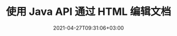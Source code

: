 ---
############################# Static ############################
layout: "product"
date: 2021-04-27T09:31:06+03:00
draft: false

product: "Editor"
product_tag: "editor"
platform: "Java"
platform_tag: "java"

############################# Head ############################
head_title: "Java 文档编辑器 API |使用 HTML 编辑 Word Web XML 文本文件"
head_description: "Java 的文档编辑器 API。加载 Microsoft Word、XML、web & amp;文本文件转换成 HTML 并在处理后转换回原始格式。"

############################# Header ############################
title: "使用 Java API 通过 HTML 编辑文档"
description: "将 Java 应用程序与 HTML 编辑器集成以操作文档并转换回原始格式."
button:
    enable: true

############################# SubMenu ############################
submenu:
    enable: true
    
    left:
        img_alt: "GroupDocs.Editor for Java"
        image: "/border/groupdocs-editor-java.svg"
        product: "GroupDocs.Editor"
        platform: "Java"

    middle:
        button:
            # button loop
            - link: "#overview"
              text: "概述"

            # button loop
            - link: "#features"
              text: "特征"

            # button loop
            - link: "#support"
              text: "Support"

            # button loop
            - link: "https://products.groupdocs.app/editor"
              text: "Live Demo"

            # button loop
            - link: "https://purchase.groupdocs.com/pricing/editor/java"
              text: "价钱"

    right:
        link_download: "https://downloads.groupdocs.com/editor"
        link_learn: "https://docs.groupdocs.com/editor/java/"
        link_buy: "https://purchase.groupdocs.com"

############################# 概述 ############################
overview:
    enable: true
    content: |
      GroupDocs.Editor for Java API 支持 HTML 格式的文档编辑。 API 支持多种文档格式，可以与任何外部、开源或付费的 HTML 编辑器集成。 Editor API 将处理加载文档，将其转换为 HTML，将 HTML 提供给外部 UI，然后在处理后将 HTML 保存为原始文档。它还可用于生成不同的 Microsoft Word、Excel 电子表格、PowerPoint 文件、OpenDocument 格式、XML 和 TXT 文档。
    tabs:
      enable: true     
      
      ## TAB ONE ##
      tab_one:
        description: |
          以下是 Java 版 GroupDocs.Editor 的概述：

        left:
          enable: true
          icon: "fab fa-html5"
          title: "使用 HTML 进行操作"
          content: |
            * 加载支持的文档
            * 使用 HTML 编辑内容
            * 编辑相关样式
            * 转换为原始格式
      
      ## TAB TWO ##
      tab_two:
        description: |
          GroupDocs.Editor for Java 支持以下 [文件格式](https://docs.groupdocs.com/editor/java/supported-document-formats/) - (PDF 文件格式支持将在未来版本中实现。)

        left:
          enable: true
          table:
            # table loop
            - title: "微软办公软件"
              content: |
                * **Microsoft Word**: DOC, DOCX, DOCM, DOT, DOTM, DOTX, FlatOPC, WordML, RTF
                * **Microsoft Excel**: XLS, XLSX, XLSM, XLT, XLTX, XLTM, XLSB, XLAM, CSV, TSV, SXC, SpreadsheetML, DIF, DSV
                * **Microsoft PowerPoint**: PPT, PPTX, PPTM, PPS, PPSX, PPSM, POT, POTX, POTM

        right:
          enable: true
          table:
            # table loop
            - title: "图像、图形和图表"
              content: |
                * **OpenDocument 格式**：ODT、OTT、ODS、FODS、ODP、OTP
                * **文字**：TXT
                * **网络**：HTML、MHTML
                * **其他**：MOBI、XML

      ## TAB THREE ##
      tab_three:
        description: |
          GroupDocs.Editor for Java 支持以下框架、框架和管理器:
        
        left:
          enable: true
          table:
            # table loop
            - icon: "fab fa-windows"
              title: "操作系统"
              content: |
                * Microsoft Windows Desktop
                * Microsoft Windows Server
                * Linux
                * MacOS

            # table loop
            - icon: "fas fa-code"
              title: "支持的框架"
              content: |
                * Java 7 (1.7) 及更高版本

        right:
          enable: true
          table:
            # table loop
            - icon: "fas fa-cogs"
              title: "开发环境"
              content: |
                * NetBeans
                * IntelliJ IDEA
                * Eclipse
            # table loop
            - icon: "fas fa-tools"
              title: "构建自动化工具"
              content: |
                * Maven

############################# 特征 ############################
features:
    enable: true
    title: "用于 Java 功能的 GroupDocs.Editor"

    feature:
      # feature loop
      - icon: "fas fa-copy"
        content: "简单的 HTML 编辑器集成"

      # feature loop
      - icon: "fas fa-eye"
        content: "文档转换为 HTML DOM"

      # feature loop
      - icon: "fas fa-bolt"
        content: "通过 Stream 提取 HTML 内容"
      
      # feature loop
      - icon: "fas fa-file-powerpoint"
        content: "加载、编辑和保存 Word、Excel 和 PowerPoint 文件格式"

      # feature loop
      - icon: "fas fa-code"
        content: "获取 HTML 和嵌入式元素"

      # feature loop
      - icon: "fas fa-cloud"
        content: "导入、查看和编辑 XML 文档"

      # feature loop
      - icon: "fas fa-remove-format"
        content: "绕过 HTML 内容并保存嵌入式资源"

      # feature loop
      - icon: "fas fa-comment-slash"
        content: "以分页模式查看、编辑和保存文字处理文档"

      # feature loop
      - icon: "fas fa-location-arrow"
        content: "从文件中获取 HTML 正文标记的内容"

      # feature loop
      - icon: "fas fa-border-all"
        content: "提取 HTML 文件的 CSS 内容"

      # feature loop
      - icon: "fas fa-wrench"
        content: "使用字符串内容获取 HTML DOM 并转换为文件"

      # feature loop
      - icon: "fas fa-columns"
        content: "使用嵌入元素转换 HTML DOM"

      # feature loop
      - icon: "fas fa-file-word"
        content: "在 HTML 中转换多种格式的文件以进行编辑"

      # feature loop
      - icon: "fas fa-envelope"
        content: "无需编辑即可获取输入文档的元信息"

      # feature loop
      - icon: "fas fa-print"
        content: "将编辑的文档保存为纯文本文件格式"

      # feature loop
      - icon: "fas fa-file-archive"
        content: "转换精度"

      # feature loop
      - icon: "fas fa-lock"
        content: "将密码应用于输出文档"

      # feature loop
      - icon: "fas fa-file-code"
        content: "数据库 (DB) Agnostic"
      
      # feature loop
      - icon: "fas fa-fill-drip"
        content: "用户界面 (UI) 不可知"

      # feature loop
      - icon: "fas fa-file-excel"
        content: "支持计量许可"

    more_feature:
      # more_feature_loop
      - title: "准确地与 HTML DOM 相互转换"
        content: |
          使用 Java 的 GroupDocs.Editor 允许您在 Java 中构建应用程序，以加载支持的文件格式的文档，以将其转换为 HTML 文档对象模型 (DOM) 及其相关元素，例如 CSS。此外，我们的 Editor Java API 允许您在任何流行的 HTML 编辑器中编辑 HTML。完成所需的修改后，GroupDocs.Editor for Java 可帮助您将此生成的 HTML 转换回其原始文件格式。
          
          ```java
          // 获取文档流
          InputStream inputStream = new FileInputStream(CommonUtilities.getStoragePath("Content.HTML"));
          InputHtmlDocument htmlDoc = EditorHandler.toHtml(inputStream);
          // 获取 HTML 文档内容
          String cssContent = htmlDoc.getEmbeddedHtml();
          System.out.println(cssContent);
          ```
      # more_feature_loop
      - title: "加载和获取关联元素"
        content: "GroupDocs.Editor for Java API 使您能够从支持格式的文档中获取相关元素，例如图像、CSS、字体等。然后您可以加载这些获取的关联元素，遍历它们并将它们与最终的 HTML 文件分开保存，并获得管理良好的输出."

############################# Support ############################
support:
    enable: true

############################# Solutions ############################
solutions:
    enable: true
    title: "GroupDocs.Editor 为其他流行的开发环境提供文档查看 API"

    solution:
        # solution loop
        - img_alt: "GroupDocs.Editor for .NET"
          image: "/border/groupdocs-editor-net.svg"
          product: "GroupDocs.Editor"
          platform: ".NET"
          link: "/editor/net/"

############################# Back to top ###############################
back_to_top:
  enable: true
---